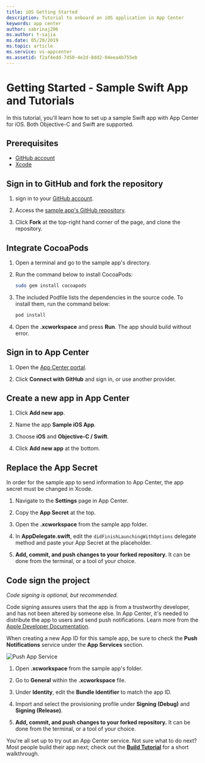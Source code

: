 ```yaml
---
title: iOS Getting Started
description: Tutorial to onboard an iOS application in App Center
keywords: app center
author: sabrinaj206
ms.author: t-sajia
ms.date: 05/20/2019
ms.topic: article
ms.service: vs-appcenter
ms.assetid: f2af4edd-7d50-4e2d-8dd2-04eea4b755eb
---
```


# Getting Started - Sample Swift App and Tutorials

In this tutorial, you'll learn how to set up a sample Swift app with App Center for iOS. Both Objective-C and Swift are supported.

## Prerequisites

* [GitHub account](https://github.com/join)
* [Xcode](https://itunes.apple.com/us/app/xcode/id497799835?mt=12#)

## Sign in to GitHub and fork the repository

1. sign in to your [GitHub account](https://github.com/join).

2. Access the [sample app's GitHub repository](https://github.com/microsoft/appcenter/tree/master/sample-apps/ios/getting-started).

3. Click **Fork** at the top-right hand corner of the page, and clone the repository.

## Integrate CocoaPods

1. Open a terminal and go to the sample app's directory.

2. Run the command below to install CocoaPods:

   ```bash
   sudo gem install cocoapods
   ```

3. The included Podfile lists the dependencies in the source code. To install them, run the command below:

   ```bash
   pod install
   ```

4. Open the **.xcworkspace** and press **Run**. The app should build without error.


## Sign in to App Center

1. Open the [App Center portal](https://appcenter.ms).

2. Click **Connect with GitHub** and sign in, or use another provider.

## Create a new app in App Center

1. Click **Add new app**.

2. Name the app **Sample iOS App**.

3. Choose **iOS** and **Objective-C / Swift**.

4. Click **Add new app** at the bottom.  

## Replace the App Secret

In order for the sample app to send information to App Center, the app secret must be changed in Xcode.

1. Navigate to the **Settings** page in App Center.

2. Copy the **App Secret** at the top.

3. Open the **.xcworkspace** from the sample app folder.

4. In **AppDelegate.swift**, edit the `didFinishLaunchingWithOptions` delegate method and paste your App Secret at the placeholder.

5. **Add, commit, and push changes to your forked repository.** It can be done from the terminal, or a tool of your choice.

## Code sign the project

*Code signing is optional, but recommended.*

Code signing assures users that the app is from a trustworthy developer, and has not been altered by someone else. In App Center, it's needed to distribute the app to users and send push notifications. Learn more from the [Apple Developer Documentation](https://developer.apple.com/library/content/documentation/IDEs/Conceptual/AppDistributionGuide/MaintainingProfiles/MaintainingProfiles.html).

When creating a new App ID for this sample app, be sure to check the **Push Notifications** service under the **App Services** section.

  ![Push App Service](images/AppID_push_ios.png)

1. Open **.xcworkspace** from the sample app's folder.

2. Go to **General** within the **.xcworkspace** file.

3. Under **Identity**, edit the **Bundle Identifier** to match the app ID.

4. Import and select the provisioning profile under **Signing (Debug)** and **Signing (Release)**.

5. **Add, commit, and push changes to your forked repository.** It can be done from the terminal, or a tool of your choice.

You're all set up to try out an App Center service. Not sure what to do next? Most people build their app next; check out the **[Build Tutorial](build.md)** for a short walkthrough.
